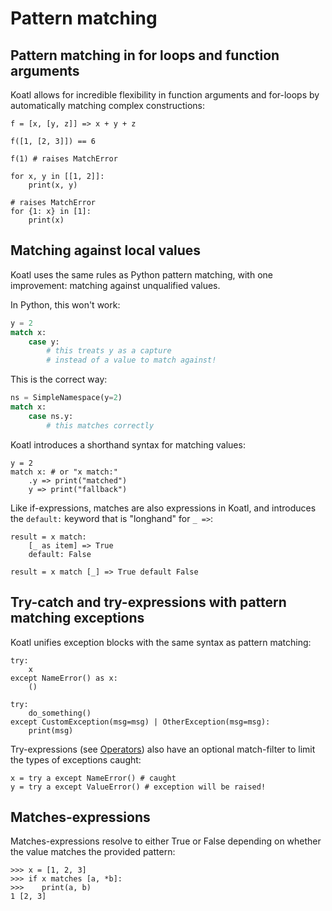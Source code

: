 # Pattern matching

## Pattern matching in for loops and function arguments

Koatl allows for incredible flexibility in function arguments and for-loops by automatically matching complex constructions:

```koatl
f = [x, [y, z]] => x + y + z

f([1, [2, 3]]) == 6

f(1) # raises MatchError
```

```koatl
for x, y in [[1, 2]]:
    print(x, y)

# raises MatchError
for {1: x} in [1]:
    print(x)
```

## Matching against local values

Koatl uses the same rules as Python pattern matching, with one improvement: matching against unqualified values.

In Python, this won't work:

```python
y = 2
match x:
    case y:
        # this treats y as a capture
        # instead of a value to match against!
```

This is the correct way:

```python
ns = SimpleNamespace(y=2)
match x:
    case ns.y:
        # this matches correctly
```

Koatl introduces a shorthand syntax for matching values:

```koatl
y = 2
match x: # or "x match:"
    .y => print("matched")
    y => print("fallback")
```

Like if-expressions, matches are also expressions in Koatl, and introduces the `default:` keyword that is "longhand" for `_ =>`:

```koatl
result = x match:
    [_ as item] => True
    default: False

result = x match [_] => True default False
```

## Try-catch and try-expressions with pattern matching exceptions

Koatl unifies exception blocks with the same syntax as pattern matching:

```koatl
try:
    x
except NameError() as x:
    ()

try:
    do_something()
except CustomException(msg=msg) | OtherException(msg=msg):
    print(msg)
```

Try-expressions (see [Operators](operators)) also have an optional match-filter to limit the types of exceptions caught:

```koatl
x = try a except NameError() # caught
y = try a except ValueError() # exception will be raised!
```

## Matches-expressions

Matches-expressions resolve to either True or False depending on whether the value matches the provided pattern:

```koatl
>>> x = [1, 2, 3]
>>> if x matches [a, *b]:
>>>    print(a, b)
1 [2, 3]
```
